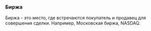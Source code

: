 ### Биржа
Биржа - это место, где встречаются покупатель и продавец для совершения сделки. Например, Московская биржа, NASDAQ.